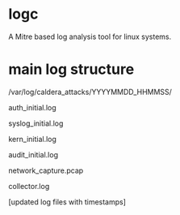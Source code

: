 # logc
A Mitre based log analysis tool for linux systems.



# main log structure 
/var/log/caldera_attacks/YYYYMMDD_HHMMSS/

auth_initial.log

syslog_initial.log

kern_initial.log

audit_initial.log

network_capture.pcap

collector.log

[updated log files with timestamps]
